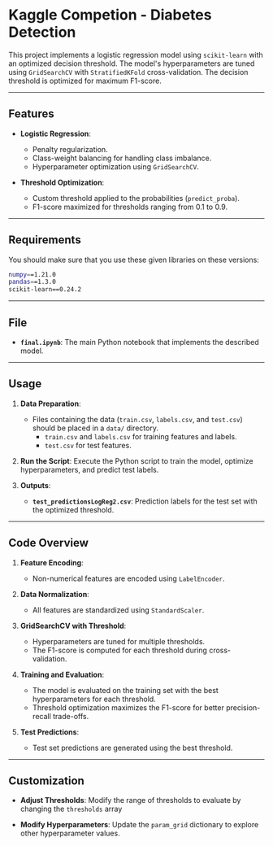 # Kaggle Competion - Diabetes Detection

This project implements a logistic regression model using `scikit-learn` with an optimized decision threshold. The model's hyperparameters are tuned using `GridSearchCV` with `StratifiedKFold` cross-validation. The decision threshold is optimized for maximum F1-score.

---

## Features

- **Logistic Regression**:
  - Penalty regularization.
  - Class-weight balancing for handling class imbalance.
  - Hyperparameter optimization using `GridSearchCV`.

- **Threshold Optimization**:
  - Custom threshold applied to the probabilities (`predict_proba`).
  - F1-score maximized for thresholds ranging from 0.1 to 0.9.

---

## Requirements

You should make sure that you use these given libraries on these versions:

```bash
numpy==1.21.0
pandas==1.3.0
scikit-learn==0.24.2
```

---

## File

- **`final.ipynb`**: The main Python notebook that implements the described model.

---

## Usage

1. **Data Preparation**:
   - Files containing the data (`train.csv`, `labels.csv`, and `test.csv`) should be placed in a `data/` directory.
     - `train.csv` and `labels.csv` for training features and labels.
     - `test.csv` for test features.

2. **Run the Script**:
   Execute the Python script to train the model, optimize hyperparameters, and predict test labels.

3. **Outputs**:
     - **`test_predictionsLogReg2.csv`**: Prediction labels for the test set with the optimized threshold.

---

## Code Overview

1. **Feature Encoding**:
   - Non-numerical features are encoded using `LabelEncoder`.

2. **Data Normalization**:
   - All features are standardized using `StandardScaler`.

3. **GridSearchCV with Threshold**:
   - Hyperparameters are tuned for multiple thresholds.
   - The F1-score is computed for each threshold during cross-validation.

4. **Training and Evaluation**:
   - The model is evaluated on the training set with the best hyperparameters for each threshold.
   - Threshold optimization maximizes the F1-score for better precision-recall trade-offs.

5. **Test Predictions**:
   - Test set predictions are generated using the best threshold.

---

## Customization

- **Adjust Thresholds**:
  Modify the range of thresholds to evaluate by changing the `thresholds` array

- **Modify Hyperparameters**:
  Update the `param_grid` dictionary to explore other hyperparameter values.

